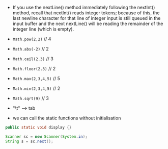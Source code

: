 - If you use the nextLine() method immediately following the nextInt() method, recall that nextInt() reads integer tokens; because of this, the last newline character for that line of integer input is still queued in the input buffer and the next nextLine() will be reading the remainder of the integer line (which is empty).

- `Math.pow(2,2)` // 4
- `Math.abs(-2)` // 2
- `Math.ceil(2.3)` // 3
- `Math.floor(2.3)` // 2
- `Math.max(2,3,4,5)` // 5
- `Math.min(2,3,4,5)` // 2
- `Math.sqrt(9)` // 3

- "\t" --> tab

- we can call the static functions without initialisation

```java
public static void display {}
```

```java
Scanner sc = new Scanner(System.in);
String s = sc.next();
```
